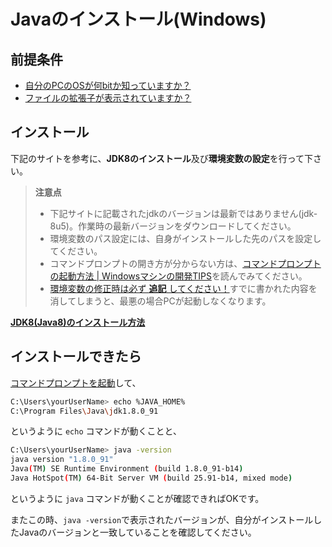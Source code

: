 # Javaのインストール(Windows)

## 前提条件

* [自分のPCのOSが何bitか知っていますか？](preparationForWin.md#自分のpcのbit数を知っておく)
* [ファイルの拡張子が表示されていますか？](preparationForWin.md#ファイルの拡張子表示)

## インストール

下記のサイトを参考に、**JDK8のインストール**及び**環境変数の設定**を行って下さい。

> **注意点**
> * 下記サイトに記載されたjdkのバージョンは最新ではありません(jdk-8u5)。作業時の最新バージョンをダウンロードしてください。
> * 環境変数のパス設定には、自身がインストールした先のパスを設定してください。
> * コマンドプロンプトの開き方が分からない方は、[コマンドプロンプトの起動方法 | Windowsマシンの開発TIPS](tipsForWin.md#コマンドプロンプトの起動方法)を読んでみてください。
> * [環境変数の修正時は必ず **追記** してください！](tipsForWin.md#環境変数pathの編集)すでに書かれた内容を消してしまうと、最悪の場合PCが起動しなくなります。

**[JDK8(Java8)のインストール方法](http://javaworld.helpfulness.jp/post-24/)**

## インストールできたら

[コマンドプロンプトを起動](tipsForWin.md#コマンドプロンプトの起動方法)して、

```sh
C:\Users\yourUserName> echo %JAVA_HOME%
C:\Program Files\Java\jdk1.8.0_91
```
というように `echo` コマンドが動くことと、
```sh
C:\Users\yourUserName> java -version
java version "1.8.0_91"
Java(TM) SE Runtime Environment (build 1.8.0_91-b14)
Java HotSpot(TM) 64-Bit Server VM (build 25.91-b14, mixed mode)
```
というように `java` コマンドが動くことが確認できればOKです。

またこの時、`java -version`で表示されたバージョンが、自分がインストールしたJavaのバージョンと一致していることを確認してください。
